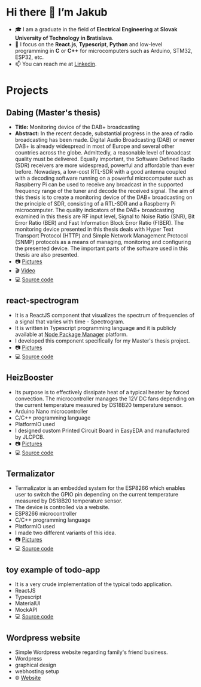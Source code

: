 # Hi there 👋 I’m Jakub

- 🎓 I am a graduate in the field of **Electrical Engineering** at **Slovak University of Technology in Bratislava**.
- 💼 I focus on the **React.js**, **Typescript**, **Python** and low-level programming in **C** or **C++** for microcomputers such as Arduino, STM32, ESP32, etc.
- 📫 You can reach me at [Linkedin](https://www.linkedin.com/in/svajkaj/).

# Projects
## Dabing (Master's thesis)
- **Title:** Monitoring device of the DAB+ broadcasting
- **Abstract:** In the recent decade, substantial progress in the area of radio broadcasting has been made. Digital Audio Broadcasting (DAB) or newer DAB+ is already widespread in most of Europe and several other countries across the globe. Admittedly, a reasonable level of broadcast quality must be delivered. Equally important, the Software Defined Radio (SDR) receivers are more widespread, powerful and affordable than ever before. Nowadays, a low-cost RTL-SDR with a good antenna coupled with a decoding software running on a powerful microcomputer such as Raspberry Pi can be used to receive any broadcast in the supported frequency range of the tuner and decode the received signal. The aim of this thesis is to create a monitoring device of the DAB+ broadcasting on the principle of SDR, consisting of a RTL-SDR and a Raspberry Pi microcomputer. The quality indicators of the DAB+ broadcasting examined in this thesis are RF input level, Signal to Noise Ratio (SNR), Bit Error Ratio (BER) and Fast Information Block Error Ratio (FIBER). The monitoring device presented in this thesis deals with Hyper Text Transport Protocol (HTTP) and Simple Network Management Protocol (SNMP) protocols as a means of managing, monitoring and configuring the presented device. The important parts of the software used in this thesis are also presented.
- 📷 [Pictures](https://github.com/SvajkaJ/SvajkaJ/blob/main/img/dabing/README.md)
- 🎬 [Video](https://youtu.be/eGxHxvP_J3g)
- 💻 [Source code](https://github.com/SvajkaJ/dabing)

## react-spectrogram
- It is a ReactJS component that visualizes the spectrum of frequencies of a signal that varies with time - Spectrogram.
- It is written in Typescript programming language and it is publicly available at [Node Package Manager](https://www.npmjs.com/package/react-spectrogram) platform.
- I developed this component specifically for my Master's thesis project.
- 📷 [Pictures](https://github.com/SvajkaJ/SvajkaJ/blob/main/img/react-spectrogram/README.md)
- 💻 [Source code](https://github.com/SvajkaJ/react-spectrogram)

## HeizBooster
- Its purpose is to effectively dissipate heat of a typical heater by forced convection. The microcontroller manages the 12V DC fans depending on the current temperature measured by DS18B20 temperature sensor.
- Arduino Nano microcontroller
- C/C++ programming language
- PlatformIO used
- I designed custom Printed Circuit Board in EasyEDA and manufactured by JLCPCB.
- 📷 [Pictures](https://github.com/SvajkaJ/SvajkaJ/blob/main/img/HeizBooster/README.md)
- 💻 [Source code](https://github.com/straker741/HeizBooster)

## Termalizator
- Termalizator is an embedded system for the ESP8266 which enables user to switch the GPIO pin depending on the current temperature measured by DS18B20 temperature sensor.
- The device is controlled via a website.
- ESP8266 microcontroller
- C/C++ programming language
- PlatformIO used
- I made two different variants of this idea.
- 📷 [Pictures](https://github.com/SvajkaJ/SvajkaJ/blob/main/img/Termalizator/README.md)
- 💻 [Source code](https://github.com/straker741/Termalizator)

## toy example of todo-app
- It is a very crude implementation of the typical todo application.
- ReactJS
- Typescript
- MaterialUI
- MockAPI
- 💻 [Source code](https://github.com/SvajkaJ/todo-app)

## Wordpress website
- Simple Wordpress website regarding family's friend business.
- Wordpress
- graphical design
- webhosting setup
- 🌐 [Website](https://opravasnv.sk/)
